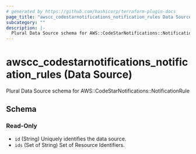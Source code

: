 ```yaml
---
# generated by https://github.com/hashicorp/terraform-plugin-docs
page_title: "awscc_codestarnotifications_notification_rules Data Source - terraform-provider-awscc"
subcategory: ""
description: |-
  Plural Data Source schema for AWS::CodeStarNotifications::NotificationRule
---
```


# awscc_codestarnotifications_notification_rules (Data Source)

Plural Data Source schema for AWS::CodeStarNotifications::NotificationRule



<!-- schema generated by tfplugindocs -->
## Schema

### Read-Only

- `id` (String) Uniquely identifies the data source.
- `ids` (Set of String) Set of Resource Identifiers.
